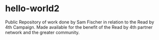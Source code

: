 # hello-world2
Public Repository of work done by Sam Fischer in relation to the Read by 4th Campaign. Made available for the benefit of the Read by 4th partner network and the greater community.
